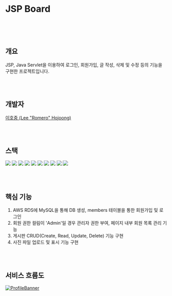 # JSP Board

<br>
<br>
<br>

개요
---
JSP, Java Servlet을 이용하여 로그인, 회원가입, 글 작성, 삭제 및 수정 등의 기능을 구현한 프로젝트입니다.

<br>
<br>

개발자
---
[이호중 (Lee "Romero" Hojoong)](https://github.com/romero9919/)

<br>
<br>

스택
---
![](https://img.shields.io/badge/Java%20-%232370ED.svg?style=for-the-badge&logoColor=white)
![](https://img.shields.io/badge/SQL-9945FF.svg?style=for-the-badge&logoColor=white)
![](https://img.shields.io/badge/JavaScript%20-%23F7DF1E.svg?style=for-the-badge&logo=javascript&logoColor=black)
![](https://img.shields.io/badge/HTML5%20-%23E34F26.svg?style=for-the-badge&logo=html5&logoColor=white)
![](https://img.shields.io/badge/CSS%20-%231572B6.svg?style=for-the-badge&logo=css3&logoColor=white)
![](https://img.shields.io/badge/jQuery-0769AD.svg?style=for-the-badge&logo=jQuery&logoColor=white)
![](https://img.shields.io/badge/Bootstrap-7952B3.svg?style=for-the-badge&logo=Bootstrap&logoColor=white)
![](https://img.shields.io/badge/Linux-FCC624?style=for-the-badge&logo=linux&logoColor=black) 
![](https://img.shields.io/badge/Ubuntu-E95420?style=for-the-badge&logo=Ubuntu&logoColor=white)
![](https://img.shields.io/badge/AWS-FF9900?style=for-the-badge&logo=AmazonAWS&logoColor=white)

<br>
<br>

핵심 기능
---
1. AWS RDS에 MySQL을 통해 DB 생성, members 테이블을 통한 회원가입 및 로그인
2. 회원 권한 컬림이 'Admin'일 경우 관리자 권한 부여, 페이지 내부 회원 목록 관리 기능
3. 게시판 CRUD(Create, Read, Update, Delete) 기능 구현
4. 사진 파일 업로드 및 표시 기능 구현

<br>
<br>

서비스 흐름도
---
[![ProfileBanner](https://musicart.co.kr/img/jspboard_gui.png)]()
